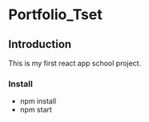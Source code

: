 # Portfolio_Tset

## Introduction
This is my first react app  school project.

### Install

* npm install
* npm start
